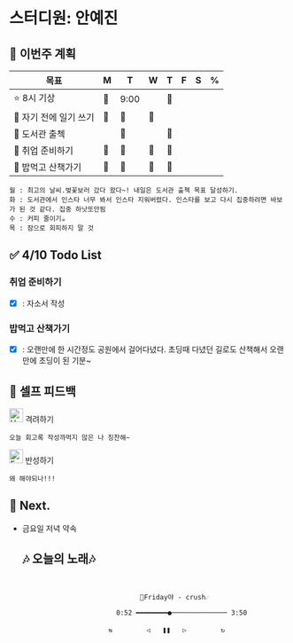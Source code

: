 # 스터디원: 안예진

## 🚀 이번주 계획
 
| 목표                            | M   | T   | W   | T   | F   | S   | %   |
| ------------------------------- | --- | --- | --- | --- | --- | --- | --- |
| ⭐ 8시 기상                  | 🔅 | 9:00 |  |  🔅|   |   |   |
| 🍊 자기 전에 일기 쓰기  | 🔅 | 🔅 | 🔅 |   |   |   |   |
| 🍓 도서관 출첵  |  | 🔅 |  |  🔅 |   |   |   |
| 🍒 취업 준비하기  | 🔅 | 🔅 | 🔅 | 🔅  |   |   |   |
| 📌 밥먹고 산책가기  | 🔅 | 🔅 | 🔅 | 🔅 |   |   |   |

```text
월 : 최고의 날씨.벚꽃보러 갔다 왔다~! 내일은 도서관 출첵 목표 달성하기.
화 : 도서관에서 인스타 너무 봐서 인스타 지워버렸다. 인스타를 보고 다시 집중하려면 바보가 된 것 같다. 집중 하낫또안됨
수 : 커피 줄이기☕
목 : 잠으로 회피하지 말 것
``` 

## ✅ 4/10 Todo List 

### 취업 준비하기
- [x] : 자소서 작성

### 밥먹고 산책가기
- [x] : 오랜만에 한 시간정도 공원에서 걸어다녔다. 초딩때 다녔던 길로도 산책해서 오랜만에 초딩이 된 기분~

## 🎉 셀프 피드백

<img src="https://raw.githubusercontent.com/Tarikul-Islam-Anik/Animated-Fluent-Emojis/master/Emojis/Smilies/Hugging%20Face.png" alt="Hugging Face" width="25" height="25"> 격려하기</img>

```text
오늘 회고록 작성까먹지 않은 나 칭찬해~
```

<img src="https://raw.githubusercontent.com/Tarikul-Islam-Anik/Animated-Fluent-Emojis/master/Emojis/Smilies/Face%20with%20Monocle.png" alt="Face with Monocle" width="25" height="25"> 반성하기</img>
```text
왜 해야되나!!! 
```
## 🌱 Next.
- 금요일 저녁 약속

  ## 🎶 오늘의 노래🎶
```


                                 🌠Friday야 - crush☄

                           0:52 ━━━━━━━━●────────────── 3:50

                         ⇆ㅤㅤㅤㅤㅤ ◁ㅤㅤ❚❚ㅤㅤ▷ ㅤㅤㅤㅤㅤ↻


```
